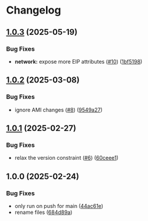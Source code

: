 # Changelog

## [1.0.3](https://github.com/nabeken/terraform-aws-tailscale-ec2/compare/v1.0.2...v1.0.3) (2025-05-19)


### Bug Fixes

* **network:** expose more EIP attributes ([#10](https://github.com/nabeken/terraform-aws-tailscale-ec2/issues/10)) ([1bf5198](https://github.com/nabeken/terraform-aws-tailscale-ec2/commit/1bf5198c21793d8f8f5639e21a056aa77b306f16))

## [1.0.2](https://github.com/nabeken/terraform-aws-tailscale-ec2/compare/v1.0.1...v1.0.2) (2025-03-08)


### Bug Fixes

* ignore AMI changes ([#8](https://github.com/nabeken/terraform-aws-tailscale-ec2/issues/8)) ([9549a27](https://github.com/nabeken/terraform-aws-tailscale-ec2/commit/9549a273d514a91b87e5613471be7ed056d07d7a))

## [1.0.1](https://github.com/nabeken/terraform-aws-tailscale-ec2/compare/v1.0.0...v1.0.1) (2025-02-27)


### Bug Fixes

* relax the version constraint ([#6](https://github.com/nabeken/terraform-aws-tailscale-ec2/issues/6)) ([60ceee1](https://github.com/nabeken/terraform-aws-tailscale-ec2/commit/60ceee19a95ba15190f89a8ea13653af291cd400))

## 1.0.0 (2025-02-24)


### Bug Fixes

* only run on push for main ([44ac61e](https://github.com/nabeken/terraform-aws-tailscale-ec2/commit/44ac61eb9bc4b27b7a54769567fdffce3908bb98))
* rename files ([684d89a](https://github.com/nabeken/terraform-aws-tailscale-ec2/commit/684d89a72529804d5884e613edf18a0150ef5809))
